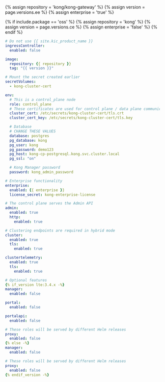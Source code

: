{% assign repository = 'kong/kong-gateway' %}
{% assign version = page.versions.ee %}
{% assign enterprise = 'true' %}

{% if include.package == 'oss' %}
{% assign repository = 'kong' %}
{% assign version = page.versions.ce %}
{% assign enterprise = 'false' %}
{% endif %}

```yaml
# Do not use {{ site.kic_product_name }}
ingressController:
  enabled: false

image:
  repository: {{ repository }}
  tag: "{{ version }}"

# Mount the secret created earlier
secretVolumes:
  - kong-cluster-cert

env:
  # This is a control_plane node
  role: control_plane
  # These certificates are used for control plane / data plane communication
  cluster_cert: /etc/secrets/kong-cluster-cert/tls.crt
  cluster_cert_key: /etc/secrets/kong-cluster-cert/tls.key

  # Database
  # CHANGE THESE VALUES
  database: postgres
  pg_database: kong
  pg_user: kong
  pg_password: demo123
  pg_host: kong-cp-postgresql.kong.svc.cluster.local
  pg_ssl: "on"

  # Kong Manager password
  password: kong_admin_password

# Enterprise functionality
enterprise:
  enabled: {{ enterprise }}
  license_secret: kong-enterprise-license

# The control plane serves the Admin API
admin:
  enabled: true
  http:
    enabled: true

# Clustering endpoints are required in hybrid mode
cluster:
  enabled: true
  tls:
    enabled: true

clustertelemetry:
  enabled: true
  tls:
    enabled: true

# Optional features
{% if_version lte:3.4.x -%}
manager:
  enabled: false

portal:
  enabled: false

portalapi:
  enabled: false

# These roles will be served by different Helm releases
proxy:
  enabled: false
{% else -%}
manager:
  enabled: false

# These roles will be served by different Helm releases
proxy:
  enabled: false
{% endif_version -%}
```